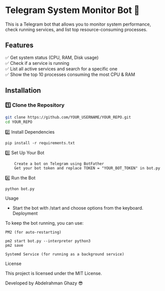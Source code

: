 # Telegram System Monitor Bot 🚀  

This is a Telegram bot that allows you to monitor system performance, check running services, and list top resource-consuming processes.

## Features  
✅ Get system status (CPU, RAM, Disk usage)  
✅ Check if a service is running  
✅ List all active services and search for a specific one  
✅ Show the top 10 processes consuming the most CPU & RAM  

## Installation  

### 1️⃣ Clone the Repository  
```bash
git clone https://github.com/YOUR_USERNAME/YOUR_REPO.git
cd YOUR_REPO
```
2️⃣ Install Dependencies
```
pip install -r requirements.txt
```
3️⃣ Set Up Your Bot
```
    Create a bot on Telegram using BotFather
    Get your bot token and replace TOKEN = "YOUR_BOT_TOKEN" in bot.py
```
4️⃣ Run the Bot
```
python bot.py
```
Usage

- Start the bot with /start and choose options from the keyboard.
Deployment

To keep the bot running, you can use:

    PM2 (for auto-restarting)

    pm2 start bot.py --interpreter python3
    pm2 save

    Systemd Service (for running as a background service)

License

This project is licensed under the MIT License.

Developed by Abdelrahman Ghazy 😎
